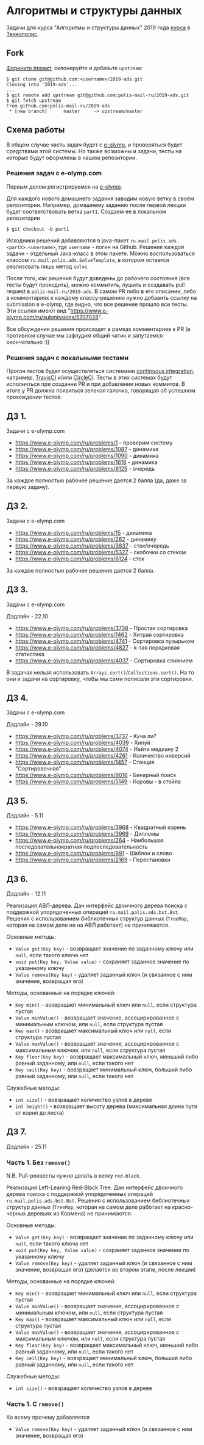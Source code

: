 # Алгоритмы и структуры данных
Задачи для курса "Алгоритмы и структуры данных" 2019 года
[курса](https://polis.mail.ru/curriculum/program/discipline/836/) в [Технополис](https://polis.mail.ru).

## Fork
[Форкните проект](https://help.github.com/articles/fork-a-repo/), склонируйте и добавьте `upstream`:
```
$ git clone git@github.com:<username>/2019-ads.git
Cloning into '2019-ads'...
...
$ git remote add upstream git@github.com:polis-mail-ru/2019-ads.git
$ git fetch upstream
From github.com:polis-mail-ru/2019-ads
 * [new branch]      master     -> upstream/master
```

## Схема работы
В общем случае часть задач будет с [e-olymp](https://www.e-olymp.com), и проверяться будет средствами этой системы.
Но также возможны и задачи, тесты на которые будут оформлены в нашем репозитории.

### Решения задач с e-olymp.com
Первым делом регистрируемся на [e-olymp](https://www.e-olymp.com).

Для каждого нового домашнего задания заводим новую ветку в своем репозитории.
Например, домашнему заданию после первой лекции будет соответствовать ветка `part1`.
Создаем ее в локальном репозитории
```
$ git checkout -b part1
``` 
Исходники решений добавляются в java-пакет `ru.mail.polis.ads.<partX>.<username>`, где `username` - логин на Github.
Решение каждой задачи - отдельный Java-класс в этом пакете. 
Можно воспользоваться классом `ru.mail.polis.ads.SolveTemplate`, в котором остается реализовать лишь метод `solve`.

После того, как решения будут доведены до рабочего состояния (все тесты будут проходить),
можно коммитить, пушить и создавать pull request в `polis-mail-ru/2019-ads`.
В самом PR либо в его описании, либо в комментариях к каждому классу-решению
нужно добавить ссылку на submission в e-olymp, где видно, что все решение прошло все тесты. 
Эти ссылки имеют вид "https://www.e-olymp.com/ru/submissions/5707028".

Все обсуждения решения происходят в рамках комментариев к PR
(в противном случае мы зафлудим общий чатик и запутаемся окончательно :))

### Решения задач с локальными тестами
Прогон тестов будет осуществляться системами [continuous integration](https://en.wikipedia.org/wiki/Continuous_integration), 
например, [TravisCI](https://travis-ci.org) и/или [CircleCI](https://circleci.com). 
Тесты в этих системах будут исполняться при созданни PR и при добавлении новых коммитов.
В итоге у PR должна появиться зеленая галочка, говорящая об успешном прохождении тестов.

## ДЗ 1.
Задачи с e-olymp.com
  * https://www.e-olymp.com/ru/problems/1 - проверим систему
  * https://www.e-olymp.com/ru/problems/1087 - динамика
  * https://www.e-olymp.com/ru/problems/1090 - динамика
  * https://www.e-olymp.com/ru/problems/1618 - динамика
  * https://www.e-olymp.com/ru/problems/6125 - очередь

За каждое полностью рабочее решение дается 2 балла (да, даже за первую задачу).  

## ДЗ 2.
Задачи с e-olymp.com
  * https://www.e-olymp.com/ru/problems/15 - динамика
  * https://www.e-olymp.com/ru/problems/262 - динамику
  * https://www.e-olymp.com/ru/problems/3837 - стек/очередь
  * https://www.e-olymp.com/ru/problems/5327 - скобочки со стеком
  * https://www.e-olymp.com/ru/problems/6124 - стек

За каждое полностью рабочее решение дается 2 балла.  

## ДЗ 3.
Задачи с e-olymp.com

Дэдлайн - 22.10
  * https://www.e-olymp.com/ru/problems/3738 - Простая сортировка
  * https://www.e-olymp.com/ru/problems/1462 - Хитрая сортировка
  * https://www.e-olymp.com/ru/problems/4741 - Сортировка пузырьком
  * https://www.e-olymp.com/ru/problems/4827 - k-тая порядковая статистика
  * https://www.e-olymp.com/ru/problems/4037 - Сортировка слиянием
  
В задачах нельзя использовать `Arrays.sort()`/`Collections.sort()`. 
На то они и задачи на сортировку, чтобы мы сами пописали эти сортировки.  
  
## ДЗ 4.
Задачи с e-olymp.com

Дэдлайн - 29.10
  * https://www.e-olymp.com/ru/problems/3737 - Куча ли?
  * https://www.e-olymp.com/ru/problems/4039 - Хипуй
  * https://www.e-olymp.com/ru/problems/4074 - Найти медиану 2
  * https://www.e-olymp.com/ru/problems/4261 - Количество инверсий
  * https://www.e-olymp.com/ru/problems/1457 - Станция "Сортировочная"
  * https://www.e-olymp.com/ru/problems/9016 - Бинарный поиск
  * https://www.e-olymp.com/ru/problems/5149 - Коровы - в стойла
  
## ДЗ 5.

Дэдлайн - 5.11
  * https://www.e-olymp.com/ru/problems/3968 - Квадратный корень
  * https://www.e-olymp.com/ru/problems/3969 - Дипломы 
  * https://www.e-olymp.com/ru/problems/264 - Наибольшая последовательнократная подпоследовательность
  * https://www.e-olymp.com/ru/problems/991 - Шаблон и слово
  * https://www.e-olymp.com/ru/problems/2169 - Перестановки

## ДЗ 6.

Дэдлайн - 12.11

Реализация АВЛ-дерева.
Дан интерфейс двоичного дерева поиска с поддержкой упорядоченных операций `ru.mail.polis.ads.bst.Bst`.
Решения с использованием библиотечных структур данных
(`TreeMap`, которая на самом деле не на АВЛ работает) не принимаются.

Основные методы:
  * `Value get(Key key)` - возвращает значение по заданному ключу или `null`, если такого ключа нет
  * `void put(Key key, Value value)` - сохраняет заданное значение по указанному ключу  
  * `Value remove(Key key)` - удаляет заданный ключ (и связанное с ним значение, возвращая его)

Методы, основанные на порядке ключей:    
  * `Key min()` - возвращает минимальный ключ или `null`, если структура пустая
  * `Value minValue()` - возвращает значение, ассоцирированное с минимальным ключом, или `null`, если структура пустая
  * `Key max()` - возвращает максимальный ключ или `null`, если структура пустая
  * `Value maxValue()` - возвращает значение, ассоцирированное с максимальным ключом, или `null`, если структура пустая
  * `Key floor(Key key)` - возвращает максимальный ключ, меньший либо равный заданному, или `null`, если такого нет
  * `Key ceil(Key key)` - вовзращает минимальный ключ, больший либо равный заданному, или `null`, если такого нет
  
Служебные методы:
  * `int size()` - вовзращает количество узлов в дереве
  * `int height()` - возвращает высоту дерева (максимальная длина пути от корня до листа)
  
## ДЗ 7.

Дэдлайн - 25.11

### Часть 1. Без `remove()`

N.B. Pull-реквесты нужно делать в ветку `red-black`.

Реализация Left-Leaning Red-Black Tree.
Дан интерфейс двоичного дерева поиска с поддержкой упорядоченных операций `ru.mail.polis.ads.bst.Bst`.
Решения с использованием библиотечных структур данных
(`TreeMap`, которая на самом деле работает на красно-черных деревьях из Кормена) не принимаются.

Основные методы:
  * `Value get(Key key)` - возвращает значение по заданному ключу или `null`, если такого ключа нет
  * `void put(Key key, Value value)` - сохраняет заданное значение по указанному ключу  
  * `Value remove(Key key)` - удаляет заданный ключ (и связанное с ним значение, возвращая его)
  (делается во втором этапе, после лекции)

Методы, основанные на порядке ключей:    
  * `Key min()` - возвращает минимальный ключ или `null`, если структура пустая
  * `Value minValue()` - возвращает значение, ассоцирированное с минимальным ключом, или `null`, если структура пустая
  * `Key max()` - возвращает максимальный ключ или `null`, если структура пустая
  * `Value maxValue()` - возвращает значение, ассоцирированное с максимальным ключом, или `null`, если структура пустая
  * `Key floor(Key key)` - возвращает максимальный ключ, меньший либо равный заданному, или `null`, если такого нет
  * `Key ceil(Key key)` - вовзращает минимальный ключ, больший либо равный заданному, или `null`, если такого нет
  
Служебные методы:
  * `int size()` - вовзращает количество узлов в дереве  
  
### Часть 1. С `remove()`
Ко всему прочему добавляется
  * `Value remove(Key key)` - удаляет заданный ключ (и связанное с ним значение, возвращая его)  